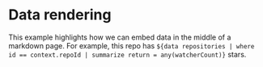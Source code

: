 # Data rendering

This example highlights how we can embed data in the middle of a markdown page. For example, this repo has `${data repositories | where id == context.repoId | summarize return = any(watcherCount)}` stars.
